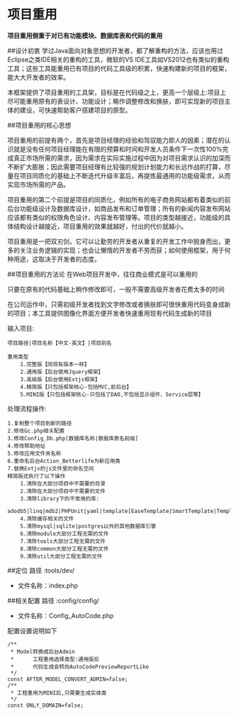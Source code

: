 # 项目重用

****项目重用侧重于对已有功能模块、数据库表和代码的重用****

##设计初衷
学过Java面向对象思想的开发者，都了解重构的方法，应该也用过Eclipse之类IDE相关的重构的工具，微软的VS IDE工具如VS2012也有类似的重构工具；这些工具能重用已有项目的代码工具级的积累，快速构建新的项目的框架，能大大开发者的效率。

本框架提供了项目重用的工具架，目标是在代码级之上，更高一个层级上:项目上尽可能重用原有的表设计、功能设计；略作调整修改和换肤，即可实现新的项目主体的建设，可快速帮助客户搭建项目的原型。

##项目重用的核心思想

项目重用的前提有两个，首先是项目经理的经验和驾驭能力即人的因素；潜在的认识就是没有任何项目经理能在有限的预算和时间和开发人员条件下一次性100%完成真正市场所需的需求，因为需求在实际实施过程中因为对项目需求认识的加深而不断扩大膨胀；因此需要项目经理有比较强的规划计划能力和长远作战的打算，尽量在项目同质化的基础上不断迭代升级丰富后，再提炼最通用的功能级需求，从而实现市场所需的产品。

项目重用的第二个前提是项目的同质化，例如所有的电子商务网站都有着类似的前后台功能级设计及数据库设计，如商品发布和订单管理；所有的新闻内容发布网站应该都有类似的权限角色设计、内容发布管理等。项目的类型越接近，功能级的具体结构设计越接近，项目重用的效果就越好，付出的代价就越小。

项目重用是一把双刃剑，它可以让勤劳的开发者从重复的开发工作中脱身而出，更多的关注业务逻辑的实现；也会让懒惰的开发者不劳而获；如何使用框架，用于何种用途，这取决于开发者的态度。

##项目重用的方法论
在Web项目开发中，往往商业模式是可以重用的

只要在原有的代码基础上稍作修改即可，一般不需要高级开发者花费太多的时间

在公司运作中，只需初级开发者找到文字修改或者换肤即可很快重用代码变身成新的项目；本工具提供图像化界面方便开发者快速重用现有代码生成新的项目

输入项目:

	项目路径|项目名称【中文-英文】|项目别名

	重用类型
		1.完整版【同现有版本一样】
		2.通用版【后台使用Jquery框架】
		3.高级版【后台使用Extjs框架】
		4.精简版【只包括框架核心-包括MVC,前后台】
		5.MINI版【只包括框架核心-只包括了DAO,不包括显示组件、Service层等】

处理流程操作:

	1.复制整个项目到新的路径
	2.修改Gc.php相关配置
	3.修改Config_Db.php[数据库名称|数据库表名前缀]
	4.修改帮助地址
	5.修改应用文件夹名称
	6.重命名后台Action_Betterlife为新应用类
	7.替换Extjs的js文件里的命名空间
    精简版还执行了以下操作
		1.清除在大部分项目中不需要的目录
		2.清除在大部分项目中不需要的文件
		3.清除library下的不常用的库:
			adodb5|linq|mdb2|PHPUnit|yaml|template[EaseTemplate|SmartTemplate|TemplateLite]
		4.清除缓存相关的文件
		5.清除mysql|sqlite|postgres以外的其他数据库引擎
		6.清除module大部分工程无需的文件
		7.清除tools大部分工程无需的文件
		8.清除common大部分工程无需的文件
		9.清除util大部分工程无需的文件

##定位
路径    :tools/dev/

* 文件名称：index.php

##相关配置
路径    :config/config/

* 文件名称：Config_AutoCode.php

配置设置说明如下

	/**
	 * Model转换成后台Admin
	 * 		工程重用选择类型:通用版后
	 * 		代码生成会转向AutoCodePreviewReportLike
	 */
	const AFTER_MODEL_CONVERT_ADMIN=false;
	/**
	 * 工程重用为MINI后,只需要生成实体类
	 */
	const ONLY_DOMAIN=false;


